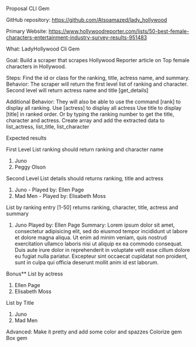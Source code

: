 Proposal CLI Gem

GitHub repository: https://github.com/Atsoamazed/lady_hollywood

Primary Website: https://www.hollywoodreporter.com/lists/50-best-female-characters-entertainment-industry-survey-results-951483

What: LadyHollywood Cli Gem

Goal:
Build a scraper that scrapes Hollywood Reporter article on Top female characters in Hollywood.

Steps:
 Find the id or class for the ranking, title, actress name, and summary.
Behavior:
The scraper will return the first level  list of  ranking and character.
Second level will return  actress name and  title  [get_details]

Additional Behavior:
They will also be able to use the command [rank] to display all ranking.
Use [actress] to display all actress
Use title to display [title] in ranked order.
 Or by typing the ranking number to get the title, character and actress.
Create array and add the extracted data to list_actress, list_title, list_character


Expected results

First Level
List ranking should return ranking and character name
1. Juno
2. Peggy Olson

Second Level
List details should returns ranking, title and actress

1. Juno - Played by: Ellen Page
2. Mad Men - Played by: Elisabeth Moss


List by ranking entry [1-50] returns ranking, character, title, actress and summary
1. Juno
Played by: Ellen Page 
Summary: Lorem ipsum dolor sit amet, consectetur adipisicing elit, sed do eiusmod tempor incididunt ut labore et dolore magna aliqua. Ut enim ad minim veniam, quis nostrud exercitation ullamco laboris nisi ut aliquip ex ea commodo consequat. Duis aute irure dolor in reprehenderit in voluptate velit esse cillum dolore eu fugiat nulla pariatur. Excepteur sint occaecat cupidatat non proident, sunt in culpa qui officia deserunt mollit anim id est laborum.


Bonus**
List by actress
1. Ellen Page
2. Elisabeth Moss

List by Title
1. Juno
2. Mad Men


Advanced:
Make it pretty and add some color and spazzes
Colorize gem
Box gem
